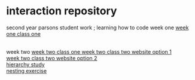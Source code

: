 # interaction repository 
second year parsons student work ; learning how to code 
 week one
            <a href="https://madelinebenfield.github.io/mads/studio/week001/index.html"> week one class one </a> <br> <br>

week two
            <a href="https://madelinebenfield.github.io/mads/studio/week002/class1/week2website1"> week two class one </a>
            <a href="https://madelinebenfield.github.io/mads/studio/week002/class2/option1"> week two class two website option 1 </a><br/>
            <a href="https://madelinebenfield.github.io/mads/studio/week002/class2/option2"> week two class two website option 2 </a> <br/>
            <a href="https://docs.google.com/document/d/18MbowYiVM3CK9pa5tRKbeBdWOKcXYmJcnaIVnb1xjjI/edit?usp=sharing"> hierarchy study </a> <br/>
            <a href="https://madelinebenfield.github.io/mads/studio/week002/nesting.html"> nesting exercise </a>